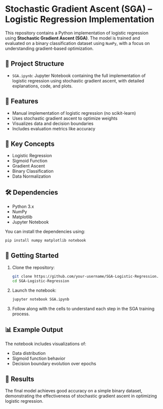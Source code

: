 # Stochastic Gradient Ascent (SGA) – Logistic Regression Implementation

This repository contains a Python implementation of logistic regression using **Stochastic Gradient Ascent (SGA)**. The model is trained and evaluated on a binary classification dataset using `NumPy`, with a focus on understanding gradient-based optimization.

## 📁 Project Structure

* `SGA.ipynb`: Jupyter Notebook containing the full implementation of logistic regression using stochastic gradient ascent, with detailed explanations, code, and plots.

## 📌 Features

* Manual implementation of logistic regression (no scikit-learn)
* Uses stochastic gradient ascent to optimize weights
* Visualizes data and decision boundaries
* Includes evaluation metrics like accuracy

## 🧠 Key Concepts

* Logistic Regression
* Sigmoid Function
* Gradient Ascent
* Binary Classification
* Data Normalization

## 🛠️ Dependencies

* Python 3.x
* NumPy
* Matplotlib
* Jupyter Notebook

You can install the dependencies using:

```bash
pip install numpy matplotlib notebook
```

## 🚀 Getting Started

1. Clone the repository:

   ```bash
   git clone https://github.com/your-username/SGA-Logistic-Regression.git
   cd SGA-Logistic-Regression
   ```

2. Launch the notebook:

   ```bash
   jupyter notebook SGA.ipynb
   ```

3. Follow along with the cells to understand each step in the SGA training process.

## 📊 Example Output

The notebook includes visualizations of:

* Data distribution
* Sigmoid function behavior
* Decision boundary evolution over epochs

## 🧪 Results

The final model achieves good accuracy on a simple binary dataset, demonstrating the effectiveness of stochastic gradient ascent in optimizing logistic regression.

